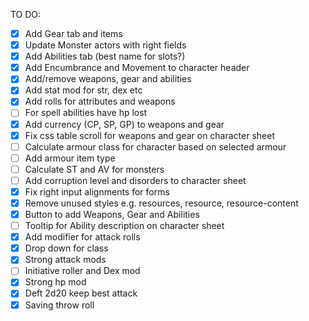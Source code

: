 TO DO:

- [x] Add Gear tab and items
- [x] Update Monster actors with right fields
- [x] Add Abilities tab (best name for slots?)
- [x] Add Encumbrance and Movement to character header
- [x] Add/remove weapons, gear and abilities
- [x] Add stat mod for str, dex etc
- [x] Add rolls for attributes and weapons
- [ ] For spell abilities have hp lost
- [x] Add currency (CP, SP, GP) to weapons and gear
- [x] Fix css table scroll for weapons and gear on character sheet
- [ ] Calculate armour class for character based on selected armour
- [ ] Add armour item type
- [ ] Calculate ST and AV for monsters
- [ ] Add corruption level and disorders to character sheet
- [x] Fix right input alignments for forms
- [x] Remove unused styles e.g. resources, resource, resource-content
- [x] Button to add Weapons, Gear and Abilities
- [ ] Tooltip for Ability description on character sheet
- [x] Add modifier for attack rolls
- [x] Drop down for class
- [x] Strong attack mods
- [ ] Initiative roller and Dex mod
- [x] Strong hp mod
- [x] Deft 2d20 keep best attack
- [x] Saving throw roll